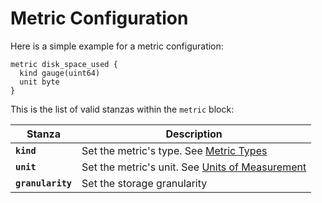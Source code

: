 Metric Configuration
=============

Here is a simple example for a metric configuration:

    metric disk_space_used {
      kind gauge(uint64)
      unit byte
    }


This is the list of valid stanzas within the `metric` block:

<table>
  <thead>
    <tr>
      <th>Stanza</th>
      <th>Description</th>
    </tr>
  </thead>
  <tbody>
    <tr>
      <td><code><strong>kind</strong></code></td>
      <td>Set the metric's type. See <a href="/documentation/metric-types">Metric Types</a></td>
    </tr>
    <tr>
      <td><code><strong>unit</strong></code></td>
      <td>Set the metric's unit. See <a href="/documentation/units">Units of Measurement</a></td>
    </tr>
    <tr>
      <td><code><strong>granularity</strong></code></td>
      <td>Set the storage granularity</td>
    </tr>
   </tbody>
</table>


